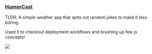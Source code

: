 ### <a href="https://humorcast.herokuapp.com">HumorCast</a>
TLDR; A simple weather app that spits out random jokes to make it less boring.
<p>Used it to checkout deployment workflows and brushing up few js concepts!</p>
<img src="/public/img/web/png">